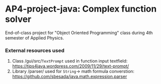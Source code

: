 # AP4-project-java: Complex function solver

End-of-class project for "Object Oriented Programming" class during 4th semester of Applied Physics.
### External resources used

1. Class /gui/src/`TextPrompt` used in function input textfield: https://tips4java.wordpress.com/2009/11/29/text-prompt/
2. Library /parser/ used for `String`-> math formula converstion: https://github.com/sbesada/java.math.expression.parser
